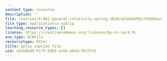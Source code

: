 ```yaml
---
content_type: resource
description: ''
file: /courses/8-962-general-relativity-spring-2020/ab3e6bd9b1755d02ac64e6d2c76337e2_p_10lgn2BiI.vtt
file_type: application/x-subrip
learning_resource_types: []
license: https://creativecommons.org/licenses/by-nc-sa/4.0/
ocw_type: OCWFile
resourcetype: Other
title: 3play caption file
uid: ab3e6bd9-b175-5d02-ac64-e6d2c76337e2
---
```


